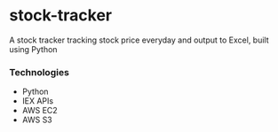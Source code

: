 # stock-tracker
A stock tracker tracking stock price everyday and output to Excel, built using Python


### Technologies 
* Python
* IEX APIs
* AWS EC2
* AWS S3
